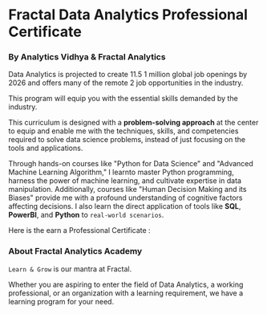# Fractal Data Analytics Professional Certificate
### By Analytics Vidhya & Fractal Analytics


Data Analytics is projected to create 11.5 1 million global job openings by 2026 and offers many of the remote 2 job opportunities in the industry.

This program will equip you with the essential skills demanded by the industry.

This curriculum is designed with a **problem-solving approach** at the center to equip and enable me with the techniques, skills, and competencies required to solve data science problems, instead of just focusing on the tools and applications.

Through hands-on courses like "Python for Data Science" and "Advanced Machine Learning Algorithm," I learnto master Python programming, harness the power of machine learning, and cultivate expertise in data manipulation. Additionally, courses like "Human Decision Making and its Biases"  provide me with a profound understanding of cognitive factors affecting decisions. 
I  also learn the direct application of tools like **SQL**, **PowerBI**, and **Python** to `real-world scenarios`.

Here is the earn a Professional Certificate :




### About Fractal Analytics Academy


`Learn & Grow` is our mantra at Fractal.

Whether you are aspiring to enter the field of Data Analytics, a working professional, or an organization with a learning requirement, we have a learning program for your need.

